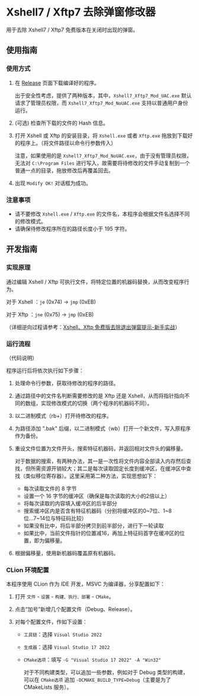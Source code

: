 # Xshell7 / Xftp7 去除弹窗修改器

用于去除 Xshell7 / Xftp7 免费版本在关闭时出现的弹窗。

## 使用指南

### 使用方式

1. 在 [Release](../../releases) 页面下载编译好的程序。

   出于安全性考虑，提供了两种版本，其中，`Xshell7_Xftp7_Mod_UAC.exe` 默认请求了管理员权限，而 `Xshell7_Xftp7_Mod_NoUAC.exe` 支持以普通用户身份运行。

2. (可选) 检查所下载的文件的 Hash 信息。

3. 打开 Xshell 或 Xftp 的安装目录，将 `Xshell.exe` 或者 `Xftp.exe` 拖放到下载好的程序上。（将文件路径以命令行参数传入）

   注意，如果使用的是 `Xshell7_Xftp7_Mod_NoUAC.exe`，由于没有管理员权限，无法对 `C:\Program Files` 进行写入，故需要将待修改的文件手动复制到一个普通一点的目录，拖放修改后再覆盖回去。

4. 出现 `Modify OK!` 对话框为成功。

### 注意事项

- 请不要修改 `Xshell.exe` / `Xftp.exe` 的文件名，本程序会根据文件名选择不同的修改模式。
- 请确保待修改程序所在的路径长度小于 195 字符。

## 开发指南

### 实现原理

通过编辑 Xshell / Xftp 可执行文件，将特定位置的机器码替换，从而改变程序行为。

对于 Xshell ：`je` (0x74) -> `jmp` (0xEB)

对于 Xftp ：`jne` (0x75) -> `jmp` (0xEB)

（详细逆向过程请参考：[Xshell、Xftp 免费版去除退出弹窗提示-新手实战](https://www.52pojie.cn/thread-1714055-1-1.html)）

### 运行流程

（代码说明）

程序运行后将依次执行如下步骤：

1. 处理命令行参数，获取待修改的程序的路径。

2. 通过路径中的文件名判断需要修改的是 Xftp 还是 Xshell，从而将指针指向不同的数组，实现修改模式的切换（两个程序的机器码不同）。

3. 以二进制模式（rb+）打开待修改的程序。

4. 为路径添加 ".bak" 后缀，以二进制模式（wb）打开一个新文件，写入原程序作为备份。

5. 重设文件位置为文件开头，搜索特征机器码，并返回相对文件头的偏移量。

   对于数据的搜索，有两种办法，其一是一次性将文件内容全部读入内存然后查找，但所需资源开销较大；其二是每次读取固定长度到缓冲区，在缓冲区中查找（类似移位寄存器）。这里采用第二种方法，实现思想如下：

   - 每次读取文件的 8 字节
   - 设置一个 16 字节的缓冲区（确保是每次读取的大小的2倍以上）
   - 将每次读取的内容填入缓冲区的后半部分
   - 搜索缓冲区内是否含有特征机器码（分别将缓冲区的0~7位、1~8位...7~14位与特征码比较）
   - 如果没有比中，将后半部分拷贝到前半部分，进行下一轮读取
   - 如果比中，当前文件指针的位置减16，再加上特征码首字在缓冲区的位置，即为偏移量。

6. 根据偏移量，使用新机器码覆盖原有机器码。

### CLion 环境配置

本程序使用 CLion 作为 IDE 开发，MSVC 为编译器，分享配置如下：

1. 打开 `文件` - `设置` - `构建、执行、部署` - `CMake`。

2. 点击“加号”新增几个配置文件（Debug、Release）。

3. 对每个配置文件，作如下设置：

   - `工具链`：选择 `Visual Studio 2022`

   - `生成器`：选择 `Visual Studio 17 2022`

   - `CMake选项`：填写 `-G "Visual Studio 17 2022" -A "Win32"`

     对于不同构建类型，可以追加一些参数，例如对于 Debug 类型的构建，可以在 `CMake选项` 追加 `-DCMAKE_BUILD_TYPE=Debug`（主要是为了 CMakeLists 服务）。

